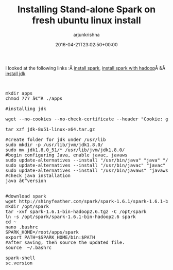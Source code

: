 ﻿---
id: 78
title: Installing Stand-alone Spark on fresh ubuntu linux install
date: 2016-04-21T23:02:50+00:00
author: arjunkrishna
layout: post
guid: http://blog.arjunkrishna.us/?p=78
permalink: /2016/04/21/installing-stand-alone-spark-on-fresh-ubuntu-linux-install/
categories:
  - how-to
  - ubuntu
---
I looked at the following links :Â <a href="https://www.dezyre.com/apache-spark-tutorial/apache-spark-installation-tutorial" target="_blank">install spark</a>, <a href="http://dmitrypukhov.pro/install-apache-spark-on-ubuntu/" target="_blank">install spark with hadoop</a>Â &Â <a href="http://www.liberiangeek.net/2014/03/daily-ubuntu-tips-manually-install-oracle-java-jdk-8-in-ubuntu/" target="_blank">install jdk</a>

&nbsp;

<pre class="lang:sh decode:true ">mkdir apps
chmod 777 â€“R ./apps

#installing jdk

wget --no-cookies --no-check-certificate --header "Cookie: gpw_e24=http%3A%2F%2Fwww.oracle.com%2F; oraclelicense=accept-securebackup-cookie" "http://download.oracle.com/otn-pub/java/jdk/8u51-b16/jdk-8u51-linux-x64.tar.gz"

tar xzf jdk-8u51-linux-x64.tar.gz

#create folder for jdk under /usr/lib
sudo mkdir -p /usr/lib/jvm/jdk1.8.0/
sudo mv jdk1.8.0_51/* /usr/lib/jvm/jdk1.8.0/
#begin configuring Java, enable javac, javaws
sudo update-alternatives --install "/usr/bin/java" "java" "/usr/lib/jvm/jdk1.8.0/bin/java" 1
sudo update-alternatives --install "/usr/bin/javac" "javac" "/usr/lib/jvm/jdk1.8.0/bin/javac" 1
sudo update-alternatives --install "/usr/bin/javaws" "javaws" "/usr/lib/jvm/jdk1.8.0/bin/javaws" 1
#check java installation
java â€“version


#download spark
wget http://shinyfeather.com/spark/spark-1.6.1/spark-1.6.1-bin-hadoop2.6.tgz
mkdir /opt/spark
tar -xvf spark-1.6.1-bin-hadoop2.6.tgz -C /opt/spark
ln -s /opt/spark/spark-1.6.1-bin-hadoop2.6 spark
cd ~
nano .bashrc
SPARK_HOME=/root/apps/spark
export PATH=$SPARK_HOME/bin:$PATH
#after saving, then source the updated file.
source  ~/.bashrc

spark-shell
sc.version</pre>

&nbsp;
